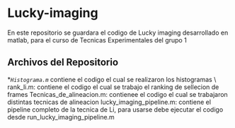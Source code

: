 # Lucky-imaging
En este repositorio se guardara el codigo de Lucky imaging desarrollado en matlab, para el curso de Tecnicas Experimentales del grupo 1
## Archivos del Repositorio

**`Histograma.m`* contiene el codigo el cual se realizaron los histogramas \\
rank_li.m: contiene el codigo el cual se trabajo el ranking de sellecion de frames
Tecnicas_de_alineacion.m: contienee el codigo el cual se trabajaron distintas tecnicas de alineacion
lucky_imaging_pipeline.m: contiene el pipeline completo de la tecnica de Li, para usarse debe ejecutar el codigo desde run_lucky_imaging_pipeline.m
